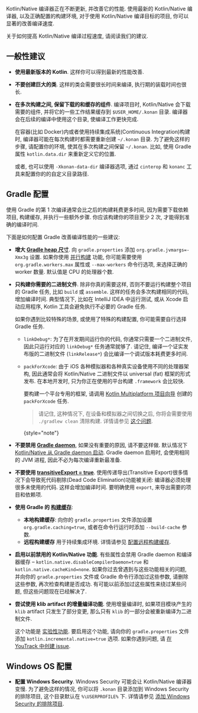 [//]: # (title: 改善 Kotlin/Native 编译速度)

Kotlin/Native 编译器正在不断更新, 并改善它的性能.
使用最新的 Kotlin/Native 编译器, 以及正确配置的构建环境, 对于使用 Kotlin/Native 编译目标的项目, 你可以显著的改善编译速度.

关于如何提高 Kotlin/Native 编译过程速度, 请阅读我们的建议.

## 一般性建议

* **使用最新版本的 Kotlin**. 这样你可以得到最新的性能改善.
* **不要创建巨大的类**. 这样的类会需要很长时间来编译, 执行期的装载时间也很长.
* **在多次构建之间, 保留下载的和缓存的组件**. 编译项目时, Kotlin/Native 会下载需要的组件,
  并将它的一些工作结果缓存到 `$USER_HOME/.konan` 目录.
  编译器会在后续的编译中使用这个目录, 使编译工作更快完成.

  在容器(比如 Docker)内或者使用持续集成系统(Continuous Integration)构建时, 编译器可能在每次构建时都需要重新创建 `~/.konan` 目录.
  为了避免这样的步骤, 请配置你的环境, 使其在多次构建之间保留 `~/.konan`.
  比如, 使用 Gradle 属性 `kotlin.data.dir` 来重新定义它的位置.

  或者, 也可以使用 `-Xkonan-data-dir` 编译器选项, 通过 `cinterop` 和  `konanc` 工具来配置你的的自定义目录路径.

## Gradle 配置

使用 Gradle 的第 1 次编译通常会比之后的构建耗费更多时间, 因为需要下载依赖项目, 构建缓存, 并执行一些额外步骤.
你应该构建你的项目至少 2 次, 才能得到准确的编译时间.

下面是如何配置 Gradle 改善编译性能的一些建议:

* **增大 [Gradle heap 尺寸](https://docs.gradle.org/current/userguide/performance.html#adjust_the_daemons_heap_size)**.
  向 `gradle.properties` 添加 `org.gradle.jvmargs=-Xmx3g` 设置.
  如果你使用 [并行构建](https://docs.gradle.org/current/userguide/performance.html#parallel_execution) 功能,
  你可能需要使用 `org.gradle.workers.max` 属性或 `--max-workers` 命令行选项, 来选择正确的 worker 数量.
  默认值是 CPU 的处理器个数.

* **只构建你需要的二进制文件**. 除非你真的需要这样, 否则不要运行构建整个项目的 Gradle 任务, 比如 `build` 或 `assemble`.
  这样的任务会多次构建相同的代码, 增加编译时间.
  典型情况下, 比如在 IntelliJ IDEA 中运行测试, 或从 Xcode 启动应用程序, Kotlin 工具会避免执行不必要的 Gradle 任务.

  如果你遇到比较特殊的场景, 或使用了特殊的构建配置, 你可能需要自行选择 Gradle 任务.
    * `linkDebug*`: 为了在开发期间运行你的代码, 你通常只需要一个二进制文件, 因此只运行对应的 `linkDebug*` 任务通常就够了.
      请记住, 编译一个证实发布版的二进制文件 (`linkRelease*`) 会比编译一个调试版本耗费更多时间.
    * `packForXcode`: 由于 iOS 各种模拟器和各种真实设备使用不同的处理器架构, 因此通常会将 Kotlin/Native 二进制文件以 universal (fat) 框架的形式发布.
      在本地开发时, 只为你正在使用的平台构建 `.framework` 会比较快.

      要构建一个平台专用的框架, 请调用 [Kotlin Multiplatform 项目向导](https://kmp.jetbrains.com/)
      创建的 `packForXcode` 任务.

      > 请记住, 这种情况下, 在设备和模拟器之间切换之后, 你将会需要使用 `./gradlew clean` 清除构建.
      > 详情请参见 [这个问题](https://youtrack.jetbrains.com/issue/KT-40907).
      >
      {style="note"}


* **不要禁用 [Gradle daemon](https://docs.gradle.org/current/userguide/gradle_daemon.html)**, 如果没有重要的原因, 请不要这样做.
  默认情况下 [Kotlin/Native 从 Gradle daemon 启动](https://blog.jetbrains.com/kotlin/2020/03/kotlin-1-3-70-released/#kotlin-native).
  Gradle daemon 启用时, 会使用相同的 JVM 进程, 因此不必为每次编译重新最准备.

* **不要使用 [transitiveExport = true](multiplatform-build-native-binaries.md#export-dependencies-to-binaries)**.
  使用传递导出(Transitive Export)很多情况下会导致死代码剔除(Dead Code Elimination)功能被关闭: 编译器必须处理很多未使用的代码.
  这样会增加编译时间.
  要明确使用 `export`, 来导出需要的项目和依赖项.

* **使用 Gradle 的 [构建缓存](https://docs.gradle.org/current/userguide/build_cache.html)**:
    * **本地构建缓存**: 向你的 `gradle.properties` 文件添加设置 `org.gradle.caching=true`, 或者在命令行运行时添加 `--build-cache` 参数.
    * **远程构建缓存** 用于持续集成环境. 详情请参见 [配置远程构建缓存](https://docs.gradle.org/current/userguide/build_cache.html#sec:build_cache_configure_remote).

* **启用以前禁用的 Kotlin/Native 功能**. 有些属性会禁用 Gradle daemon 和编译器缓存 –
  `kotlin.native.disableCompilerDaemon=true` 和 `kotlin.native.cacheKind=none`.
  如果你过去曾遇到与这些功能相关的问题, 并向你的 `gradle.properties` 文件或 Gradle 命令行添加过这些参数,
  请删除这些参数, 再次检查构建是否成功.
  有可能以前添加过这些属性来绕过某些问题, 但这些问题现在已经解决了.

* **尝试使用 klib artifact 的增量编译功能**. 使用增量编译时, 如果项目模块产生的 `klib` artifact 只发生了部分变更,
  那么只有 `klib` 的一部分会被重新编译为二进制文件.

  这个功能是 [实验性功能](components-stability.md#stability-levels-explained).
  要启用这个功能, 请向你的 `gradle.properties` 文件添加 `kotlin.incremental.native=true` 选项.
  如果你遇到问题, 请 [在 YouTrack 中创建 issue](https://kotl.in/issue).

## Windows OS 配置

* **配置 Windows Security**. Windows Security 可能会让 Kotlin/Native 编译器变慢.
  为了避免这样的情况, 你可以将 `.konan` 目录添加到 Windows Security 的排除项目, 这个目录默认在 `%\USERPROFILE%` 下.
  详情请参见 [添加 Windows Security 的排除项目](https://support.microsoft.com/en-us/windows/add-an-exclusion-to-windows-security-811816c0-4dfd-af4a-47e4-c301afe13b26).
